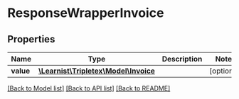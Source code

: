 # ResponseWrapperInvoice

## Properties
Name | Type | Description | Notes
------------ | ------------- | ------------- | -------------
**value** | [**\Learnist\Tripletex\Model\Invoice**](Invoice.md) |  | [optional] 

[[Back to Model list]](../../README.md#documentation-for-models) [[Back to API list]](../../README.md#documentation-for-api-endpoints) [[Back to README]](../../README.md)

